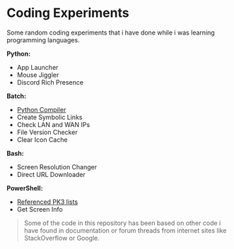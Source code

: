 # Coding Experiments

Some random coding experiments that i have done while i was learning programming languages.

**Python:**
- App Launcher
- Mouse Jiggler
- Discord Rich Presence

**Batch:**
- [Python Compiler](python/py_compiler)
- Create Symbolic Links
- Check LAN and WAN IPs
- File Version Checker
- Clear Icon Cache

**Bash:**
- Screen Resolution Changer
- Direct URL Downloader

**PowerShell:**
- [Referenced PK3 lists](powershell/ref_autolist)
- Get Screen Info

> Some of the code in this repository has been based on other code i have found in documentation or forum threads from internet sites like StackOverflow or Google.